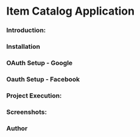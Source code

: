 # Item Catalog Application

### Introduction:

### Installation

### OAuth Setup - Google

### Oauth Setup - Facebook

### Project Execution:

### Screenshots:

### Author